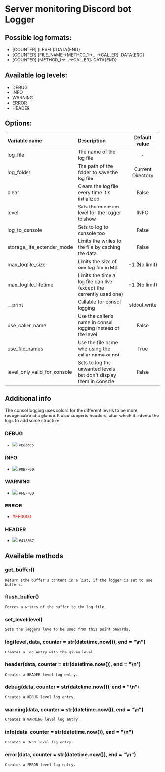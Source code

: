 # Server monitoring Discord bot Logger

## Possible log formats:

 * [COUNTER] [LEVEL]: DATA{END}
 * [COUNTER] [FILE_NAME->METHOD_1->...->CALLER]: DATA{END}
 * [COUNTER] [METHOD_1->...->CALLER]: DATA{END}

## Available log levels:

 * DEBUG
 * INFO
 * WARNING
 * ERROR
 * HEADER

## Options:

 | Variable name                      | Description                                                         | Default value      |
 |:-----------------------------------|:--------------------------------------------------------------------|:------------------:|
 | log_file                           | The name of the log file                                            | -                  |
 | log_folder                         | The path of the folder to save the log file                         | Current Directory  |
 | clear                              | Clears the log file every time it's initialized                     | False              |
 | level                              | Sets the minimum level for the logger to show                       | INFO               |
 | log_to_console                     | Sets to log to console too                                          | False              |
 | storage_life_extender_mode         | Limits the writes to the file by caching the data                   | False              |
 | max_logfile_size                   | Limits the size of one log file in MB                               | -1 (No limit)      |
 | max_logfile_lifetime               | Limits the time a log file can live (except the currently used one) | -1 (No limit)      |
 | __print                            | Callable for consol logging                                         | stdout.write       |
 | use_caller_name                    | Use the caller's name in consol logging instead of the level        | False              |
 | use_file_names                     | Use the file name whe using the caller name or not                  | True               |
 | level_only_valid_for_console       | Sets to log the unwanted levels but don't display them in console   | False              |

## Additional info

The consol logging uses colors for the different levels to be more recognisable at a glance. It also supports headers, after which it indents the logs to add some structure.

### DEBUG

 - ![](https://via.placeholder.com/150/000000/e600e5?text=E600E5) `#E600E5`

### INFO

 - ![](https://via.placeholder.com/150/000000/0bff00?text=0BFF00) `#0BFF00`

### WARNING

 - ![](https://via.placeholder.com/150/000000/feff00?text=FEFF00) `#FEFF00`

### ERROR

 - <span style="color: #FF0000">#FF0000</span>

### HEADER

 - ![](https://via.placeholder.com/150/000000/4182b7?text=4182B7) `#4182B7`

## Available methods

### get_buffer()

    Return sthe buffer's content in a list, if the logger is set to use buffers.

### flush_buffer()

    Forces a writes of the buffer to the log file.

### set_level(level)

    Sets the loggers leve to be used from this point onwards.

### log(level, data, counter = str(datetime.now()), end = "\n")

    Creates a log entry with the given level.

### header(data, counter = str(datetime.now()), end = "\n")

    Creates a HEADER level log entry.

### debug(data, counter = str(datetime.now()), end = "\n")
 
    Creates a DEBUG level log entry.

### warning(data, counter = str(datetime.now()), end = "\n")

    Creates a WARNING level log entry.

### info(data, counter = str(datetime.now()), end = "\n")

    Creates a INFO level log entry.

### error(data, counter = str(datetime.now()), end = "\n")

    Creates a ERROR level log entry.
 